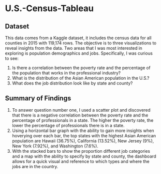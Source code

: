 # U.S.-Census-Tableau
## Dataset
This data comes from a Kaggle dataset, it includes the census data for all counties in 2015 with 119,174 rows. The objective is to three visualizations to reveal insights from the data. Two areas that I was most interested in exploring is population demographics and jobs. Specifically, I was curious to see:
1. Is there a correlation between the poverty rate and the percentage of the population that works in the professional industry?
2. What is the distribution of the Asian American population in the U.S.?
3. What does the job distribution look like by state and county?

## Summary of Findings
1. To answer question number one, I used a scatter plot and discovered that there is a negative correlation between the poverty rate and the percentage of professionals in a state. The higher the poverty rate, the lower the percentage of professionals there is in a state. 
2. Using a horizontal bar graph with the ability to gain more insights when hoverying over each bar, the top states with the highest Asian American population are Hawaii (36.75%), California (13.52%), New Jersey (9%), New York (7.92%), and Washington (7.6%).
3. With the stacked bars to show the proportion different job categories and a map with the ability to specify by state and county, the dashboard allows for a quick visual and reference to which types and where the jobs are in the country. 
